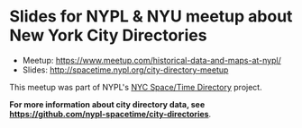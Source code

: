 # Slides for NYPL & NYU meetup about New York City Directories

- Meetup: https://www.meetup.com/historical-data-and-maps-at-nypl/
- Slides: http://spacetime.nypl.org/city-directory-meetup

This meetup was part of NYPL's [NYC Space/Time Directory](http://spacetime.nypl.org) project.

__For more information about city directory data, see https://github.com/nypl-spacetime/city-directories__.
